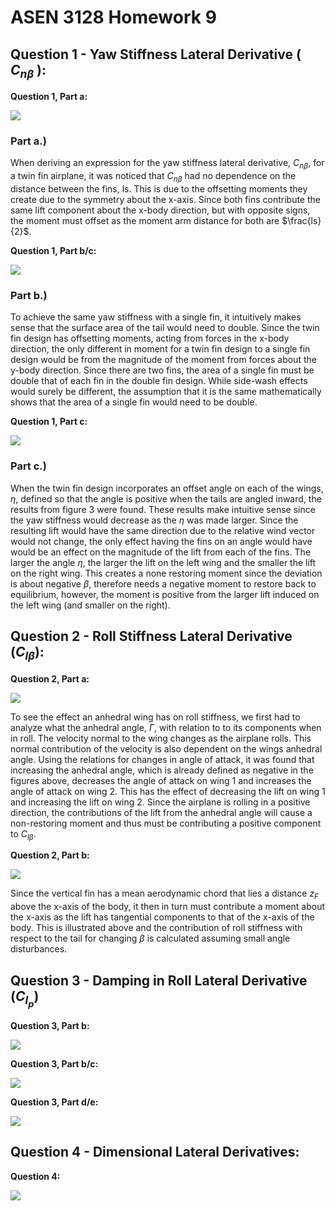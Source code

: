 # ASEN 3128 Homework 9

## Question 1 - Yaw Stiffness Lateral Derivative ( $C_{n\beta}$ ):

**Question 1, Part a:** <br/>

<img src="./Images/Q1_P1.jpg" /><br/>

### **Part a.)**
When deriving an expression for the yaw stiffness lateral derivative, $C_{n\beta}$, for a twin fin airplane, it was noticed that $C_{n\beta}$ had no dependence on the distance between the fins, ls. This is due to the offsetting moments they create due to the symmetry about the x-axis. Since both fins contribute the same lift component about the x-body direction, but with opposite signs, the moment must offset as the moment arm distance for both are $\frac{ls}{2}$. <br/>

**Question 1, Part b/c:** <br/>

<img src="./Images/Q1_P2.jpg" /><br/>

### **Part b.)**

To achieve the same yaw stiffness with a single fin, it intuitively makes sense that the surface area of the tail would need to double. Since the twin fin design has offsetting moments, acting from forces in the x-body direction, the only different in moment for a twin fin design to a single fin design would be from the magnitude of the moment from forces about the y-body direction. Since there are two fins, the area of a single fin must be double that of each fin in the double fin design. While side-wash effects would surely be different, the assumption that it is the same mathematically shows that the area of a single fin would need to be double. <br/>

**Question 1, Part c:** <br/>

<img src="./Images/Q1_P3.jpg" /><br/>

### **Part c.)**

When the twin fin design incorporates an offset angle on each of the wings, $\eta$, defined so that the angle is positive when the tails are angled inward, the results from figure 3 were found. These results make intuitive sense since the yaw stiffness would decrease as the $\eta$ was made larger. Since the resulting lift would have the same direction due to the relative wind vector would not change, the only effect having the fins on an angle would have would be an effect on the magnitude of the lift from each of the fins. The larger the angle $\eta$, the larger the lift on the left wing and the smaller the lift on the right wing. This creates a none restoring moment since the deviation is about negative $\beta$, therefore needs a negative moment to restore back to equilibrium, however, the moment is positive from the larger lift induced on the left wing (and smaller on the right). <br/>


## Question 2 - Roll Stiffness Lateral Derivative ($C_{l\beta}$):

**Question 2, Part a:** <br/>

<img src="./Images/Q2_P1.jpg" /><br/>

To see the effect an anhedral wing has on roll stiffness, we first had to analyze what the anhedral angle, $\Gamma$, with relation to to its components when in roll. The velocity normal to the wing changes as the airplane rolls. This normal contribution of the velocity is also dependent on the wings anhedral angle. Using the relations for changes in angle of attack, it was found that increasing the anhedral angle, which is already defined as negative in the figures above, decreases the angle of attack on wing 1 and increases the angle of attack on wing 2. This has the effect of decreasing the lift on wing 1 and increasing the lift on wing 2. Since the airplane is rolling in a positive direction, the contributions of the lift from the anhedral angle will cause a non-restoring moment and thus must be contributing a positive component to $C_{l\beta}$. <br/>

**Question 2, Part b:** <br/>

<img src="./Images/Q2_P2.jpg" /><br/>

Since the vertical fin has a mean aerodynamic chord that lies a distance $z_F$ above the x-axis of the body, it then in turn must contribute a moment about the x-axis as the lift has tangential components to that of the x-axis of the body. This is illustrated above and the contribution of roll stiffness with respect to the tail for changing $\beta$ is calculated assuming small angle disturbances. <br/>


## Question 3 - Damping in Roll Lateral Derivative ($C_{l_p}$)

**Question 3, Part b:** <br/>

<img src="./Images/Q3_P1.jpg" /><br/>

**Question 3, Part b/c:** <br/>

<img src="./Images/Q3_P2.jpg" /><br/>

**Question 3, Part d/e:** <br/> 

<img src="./Images/Q3_P3.jpg" /><br/>

## Question 4 - Dimensional Lateral Derivatives:

**Question 4:** <br/>

<img src="./Images/Q4.jpg" /><br/>
